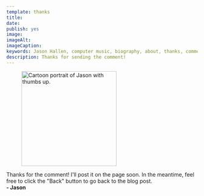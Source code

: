 ```yaml
---
template: thanks
title:
date:
publish: yes
image: 
imageAlt:
imageCaption:
keywords: Jason Hallen, computer music, biography, about, thanks, comment
description: Thanks for sending the comment!
---
```

<figure><img style="width:250px;" src="/images/cartoon_portrait.jpg" alt="Cartoon portrait of Jason with thumbs  up."></figure>
<p>Thanks for the comment!  I'll post it on the page soon.  In the meantime, feel free to click the "Back" button to go back to the blog post.<br>
<strong>- Jason</strong></p>